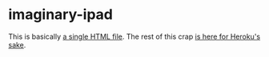 imaginary-ipad
==============

This is basically [a single HTML file](https://github.com/kenmickles/imaginary-ipad/blob/master/public/index.html). The rest of this crap [is here for Heroku's sake](https://devcenter.heroku.com/articles/static-sites-ruby).
